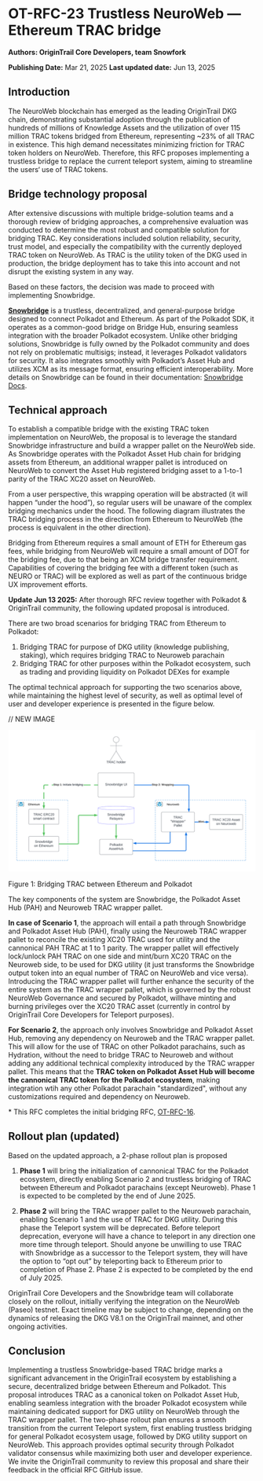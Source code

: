 # OT-RFC-23 Trustless NeuroWeb — Ethereum TRAC bridge

**Authors: OriginTrail Core Developers, team Snowfork**

**Publishing Date:** Mar 21, 2025
**Last updated date:** Jun 13, 2025

## **Introduction**

The NeuroWeb blockchain has emerged as the leading OriginTrail DKG chain, demonstrating substantial adoption through the publication of hundreds of millions of Knowledge Assets and the utilization of over 115 million TRAC tokens bridged from Ethereum, representing \~23% of all TRAC in existence. This high demand necessitates minimizing friction for TRAC token holders on NeuroWeb. Therefore, this RFC proposes implementing a trustless bridge to replace the current teleport system, aiming to streamline the users‘ use of TRAC tokens.

## **Bridge technology proposal**

After extensive discussions with multiple bridge-solution teams and a thorough review of bridging approaches, a comprehensive evaluation was conducted to determine the most robust and compatible solution for bridging TRAC. Key considerations included solution reliability, security, trust model, and especially the compatibility with the currently deployed TRAC token on NeuroWeb. As TRAC is the utility token of the DKG used in production, the bridge deployment has to take this into account and not disrupt the existing system in any way. 

Based on these factors, the decision was made to proceed with implementing Snowbridge.

[**Snowbridge**](https://app.snowbridge.network/) is a trustless, decentralized, and general-purpose bridge designed to connect Polkadot and Ethereum. As part of the Polkadot SDK, it operates as a common-good bridge on Bridge Hub, ensuring seamless integration with the broader Polkadot ecosystem. Unlike other bridging solutions, Snowbridge is fully owned by the Polkadot community and does not rely on problematic multisigs; instead, it leverages Polkadot validators for security. It also integrates smoothly with Polkadot’s Asset Hub and utilizes XCM as its message format, ensuring efficient interoperability. More details on Snowbridge can be found in their documentation: [Snowbridge Docs](https://docs.snowbridge.network/).

## **Technical approach**

To establish a compatible bridge with the existing TRAC token implementation on NeuroWeb, the proposal is to leverage the standard Snowbridge infrastructure and build a wrapper pallet on the NeuroWeb side. As Snowbridge operates with the Polkadot Asset Hub chain for bridging assets from Ethereum, an additional wrapper pallet is introduced on NeuroWeb to convert the Asset Hub registered bridging asset to a 1-to-1 parity of the TRAC XC20 asset on NeuroWeb. 

From a user perspective, this wrapping operation will be abstracted (it will happen “under the hood”), so regular users will be unaware of the complex bridging mechanics under the hood. The following diagram illustrates the TRAC bridging process in the direction from Ethereum to NeuroWeb (the process is equivalent in the other direction).

Bridging from Ethereum requires a small amount of ETH for Ethereum gas fees, while bridging from NeuroWeb will require a small amount of DOT for the bridging fee, due to that being an XCM bridge transfer requirement. Capabilities of covering the bridging fee with a different token (such as NEURO or TRAC) will be explored as well as part of the continuous bridge UX improvement efforts.


**Update Jun 13 2025:** After thorough RFC review together with Polkadot & OriginTrail community, the following updated proposal is introduced.

There are two broad scenarios for bridging TRAC from Ethereum to Polkadot:

1. Bridging TRAC for purpose of DKG utility (knowledge publishing, staking), which requires bridging TRAC to Neuroweb parachain
2. Bridging TRAC for other purposes within the Polkadot ecosystem, such as trading and providing liquidity on Polkadot DEXes for example

The optimal technical approach for supporting the two scenarios above, while maintaining the highest level of security, as well as optimal level of user and developer experience is presented in the figure below.

// NEW IMAGE

![OT-RFC-23 Figure 1](https://github.com/OriginTrail/OT-RFC-repository/blob/ot-rfc-23/RFCs/OT-RFC-23-Trustless_Neuroweb_-_Ethereum_TRAC_bridge/ot-rfc-23-figure-1.png?raw=true)

Figure 1: Bridging TRAC between Ethereum and Polkadot

The key components of the system are Snowbridge, the Polkadot Asset Hub (PAH) and Neuroweb TRAC wrapper pallet. 

**In case of Scenario 1**, the approach will entail a path through Snowbridge and Polkadot Asset Hub (PAH), finally using the Neuroweb TRAC wrapper pallet to reconcile the existing XC20 TRAC used for utility and the cannonical PAH TRAC at 1 to 1 parity. The wrapper pallet will effectively lock/unlock PAH TRAC on one side and mint/burn XC20 TRAC on the Neuroweb side, to be used for DKG utility (it just transforms the Snowbridge output token into an equal number of TRAC on NeuroWeb and vice versa). Introducing the TRAC wrapper pallet will further enhance the security of the entire system as the TRAC wrapper pallet, which is governed by the robust NeuroWeb Governance and secured by Polkadot, willhave minting and burning privileges over the XC20 TRAC asset (currently in control by OriginTrail Core Developers for Teleport purposes).

**For Scenario 2**, the approach only involves Snowbridge and Polkadot Asset Hub, removing any dependency on Neuroweb and the TRAC wrapper pallet. This will allow for the use of TRAC on other Polkadot parachains, such as Hydration, without the need to bridge TRAC to Neuroweb and without adding any additional technical complexity introduced by the TRAC wrapper pallet. This means that the **TRAC token on Polkadot Asset Hub will become the cannonical TRAC token for the Polkadot ecosystem**, making integration wtih any other Polkadot parachain "standardized", without any customizations required and dependency on Neuroweb.



\* This RFC completes the initial bridging RFC, [OT-RFC-16](https://github.com/OriginTrail/OT-RFC-repository/tree/main/RFCs/OT-RFC-16-Parachain-Bridges-Implementation).

## **Rollout plan (updated)**

Based on the updated approach, a 2-phase rollout plan is proposed

1. **Phase 1** will bring the initialization of cannonical TRAC for the Polkadot ecosystem, directly enabling Scenario 2 and trustless bridging of TRAC between Ethereum and Polkadot parachains (except Neuroweb). Phase 1 is expected to be completed by the end of June 2025.

2. **Phase 2** will bring the TRAC wrapper pallet to the Neuroweb parachain, enabling Scenario 1 and the use of TRAC for DKG utility. During this phase the Teleport system will be deprecated. Before teleport deprecation, everyone will have a chance to teleport in any direction one more time through teleport. Should anyone be unwilling to use TRAC with Snowbridge as a successor to the Teleport system, they will have the option to “opt out” by teleporting back to Ethereum prior to completion of Phase 2. Phase 2 is expected to be completed by the end of July 2025.

OriginTrail Core Developers and the Snowbridge team will collaborate closely on the rollout, initially verifying the integration on the NeuroWeb (Paseo) testnet. Exact timeline may be subject to change, depending on the dynamics of releasing the DKG V8.1 on the OriginTrail mainnet, and other ongoing activities. 

## **Conclusion**

Implementing a trustless Snowbridge-based TRAC bridge marks a significant advancement in the OriginTrail ecosystem by establishing a secure, decentralized bridge between Ethereum and Polkadot. This proposal introduces TRAC as a canonical token on Polkadot Asset Hub, enabling seamless integration with the broader Polkadot ecosystem while maintaining dedicated support for DKG utility on NeuroWeb through the TRAC wrapper pallet. The two-phase rollout plan ensures a smooth transition from the current Teleport system, first enabling trustless bridging for general Polkadot ecosystem usage, followed by DKG utility support on NeuroWeb. This approach provides optimal security through Polkadot validator consensus while maximizing both user and developer experience. We invite the OriginTrail community to review this proposal and share their feedback in the official RFC GitHub issue.
